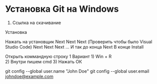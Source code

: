 # Установка Git на Windows 

1. Ссылка на скачивание 

Установка

Нажать на установщик 
Next 
Next 
Next (Проверить чтобы было Visual Studio Code)
Next 
Next 
Next 
... И так до конца Next 
В конце Install 

Открыть коммандную строку 
    1 Вариант
        1) Win + R  
        2) Внутри пишем cmd 
        3) Нажать ОК


git config --global user.name "John Doe"
git config --global user.email johndoe@example.com

